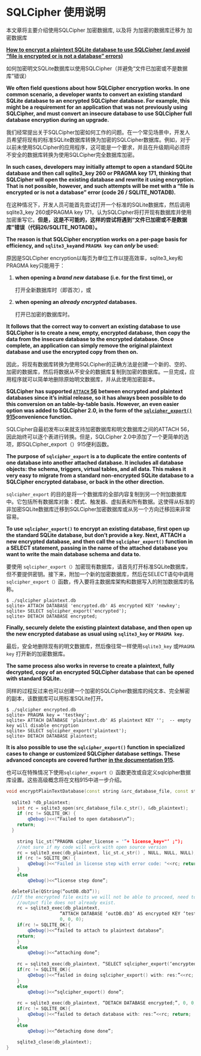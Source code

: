 

# SQLCipher 使用说明

本文章将主要介绍使用SQLCipher 加密数据库, 以及将 为加密的数据库迁移为 加密数据库



**[How to encrypt a plaintext SQLite database to use SQLCipher (and avoid “file is encrypted or is not a database” errors)](https://discuss.zetetic.net/t/how-to-encrypt-a-plaintext-sqlite-database-to-use-sqlcipher-and-avoid-file-is-encrypted-or-is-not-a-database-errors/868)**


如何加密明文SQLite数据库以使用SQLCipher（并避免“文件已加密或不是数据库”错误）

 

**We often field questions about how SQLCipher encryption works. In one common scenario, a developer wants to convert an existing standard SQLite database to an encrypted SQLCipher database. For example, this might be a requirement for an application that was not previously using SQLCipher, and must convert an insecure database to use SQLCipher full database encryption during an upgrade.**

我们经常提出关于SQLCipher加密如何工作的问题。在一个常见场景中，开发人员希望将现有的标准SQLite数据库转换为加密的SQLCipher数据库。例如，对于以前未使用SQLCipher的应用程序，这可能是一个要求，并且在升级期间必须将不安全的数据库转换为使用SQLCipher完全数据库加密。



**In such cases, developers may initially attempt to open a standard SQLite database and then call sqlite3_key 260 or PRAGMA key 171, thinking that SQLCipher will open the existing database and rewrite it using encryption. That is not possible, however, and such attempts will be met with a “file is encrypted or is not a database” error (code 26 / SQLITE_NOTADB).**

在这种情况下，开发人员可能首先尝试打开一个标准的SQLite数据库，然后调用sqlite3_key 260或PRAGMA key 171，认为SQLCipher将打开现有数据库并使用加密重写它。**但是，这是不可能的，这样的尝试将遇到“文件已加密或不是数据库”错误（代码26/SQLITE_NOTADB）。**



**The reason is that SQLCipher encryption works on a per-page basis for efficiency, and `sqlite3_key`and `PRAGMA key` can *only* be used:**

原因是SQLCipher encryption以每页为单位工作以提高效率，sqlite3_key和PRAGMA key只能用于：

1. **when opening a *brand new* database (i.e. for the first time), or**

   打开全新数据库时（即首次），或

2. **when opening an *already encrypted* databases.**

   打开已加密的数据库时。



**It follows that the correct way to convert an existing database to use SQLCipher is to create a new, empty, encrypted database, then copy the data from the insecure database to the encrypted database. Once complete, an application can simply remove the original plaintext database and use the encrypted copy from then on.**

因此，将现有数据库转换为使用SQLCipher的正确方法是创建一个新的、空的、加密的数据库，然后将数据从不安全的数据库复制到加密的数据库。一旦完成，应用程序就可以简单地删除原始明文数据库，并从此使用加密副本。



**SQLCipher has supported [`ATTACH` 56](https://www.zetetic.net/sqlcipher/sqlcipher-api/#attach) between encrypted and plaintext databases since it’s initial release, so it has always been possible to do this conversion on an table-by-table basis. However, an even easier option was added to SQLCipher 2.0, in the form of the [`sqlcipher_export()` 915](https://www.zetetic.net/sqlcipher/sqlcipher-api/#sqlcipher_export)convenience function.**

SQLCipher自最初发布以来就支持加密数据库和明文数据库之间的ATTACH 56，因此始终可以逐个表进行转换。但是，SQLCipher 2.0中添加了一个更简单的选项，即SQLCipher_export（）915便利函数。



**The purpose of `sqlcipher_export` is a to duplicate the entire contents of one database into another attached database. It includes all database objects: the schema, triggers, virtual tables, and all data. This makes it very easy to migrate from a standard non-encrypted SQLite database to a SQLCipher encrypted database, or back in the other direction.**

 `sqlcipher_export` 的目的是将一个数据库的全部内容复制到另一个附加数据库中。它包括所有数据库对象：模式、触发器、虚拟表和所有数据。这使得从标准的非加密SQLite数据库迁移到SQLCipher加密数据库或从另一个方向迁移回来非常容易。



**To use `sqlcipher_export()` to encrypt an existing database, first open up the standard SQLite database, but don’t provide a key. Next, ATTACH a new encrypted database, and then call the `sqlcipher_export()` function in a SELECT statement, passing in the name of the attached database you want to write the main database schema and data to.**

要使用 `sqlcipher_export（）`加密现有数据库，请首先打开标准SQLite数据库，但不要提供密钥。接下来，附加一个新的加密数据库，然后在SELECT语句中调用`sqlcipher_export（）`函数，传入要将主数据库架构和数据写入的附加数据库的名称。

```
$ ./sqlcipher plaintext.db
sqlite> ATTACH DATABASE 'encrypted.db' AS encrypted KEY 'newkey';
sqlite> SELECT sqlcipher_export('encrypted');
sqlite> DETACH DATABASE encrypted;
```



**Finally, securely delete the existing plaintext database, and then open up the new encrypted database as usual using `sqlite3_key` or `PRAGMA key`.**

最后，安全地删除现有的明文数据库，然后像往常一样使用`sqlite3_key` 或`PRAGMA key` 打开新的加密数据库。



**The same process also works in reverse to create a plaintext, fully decrypted, copy of an encrypted SQLCipher database that can be opened with standard SQLite.**

同样的过程反过来也可以创建一个加密的SQLCipher数据库的纯文本、完全解密的副本，该数据库可以用标准SQLite打开。

```
$ ./sqlcipher encrypted.db
sqlite> PRAGMA key = 'testkey';
sqlite> ATTACH DATABASE 'plaintext.db' AS plaintext KEY '';  -- empty key will disable encryption
sqlite> SELECT sqlcipher_export('plaintext');
sqlite> DETACH DATABASE plaintext;
```

**It is also possible to use the `sqlcipher_export()` function in specialized cases to change or customized SQLCipher database settings. These advanced concepts are covered further [in the documentation 915](https://www.zetetic.net/sqlcipher/sqlcipher-api/#sqlcipher_export).**

也可以在特殊情况下使用`sqlcipher_export（）`函数更改或自定义sqlcipher数据库设置。这些高级概念将在文档915中进一步介绍。







```C++
void encryptPlainTextDatabase(const string &src_database_file, const string &license_key){
	
  sqlite3 *db_plaintext;
	int rc = sqlite3_open(src_database_file.c_str(), &db_plaintext);
	if (rc != SQLITE_OK) {
		qDebug()<<(“Failed to open database\n”); 
  	return;
  }
  
	string lic_st(“PRAGMA cipher_license = '”+ license_key+"’ ;");
	//not sure if my code will work with open source version
	rc = sqlite3_exec(db_plaintext, lic_st.c_str() , NULL, NULL, NULL);
	if (rc != SQLITE_OK) {
		qDebug()<<"Failed in license step with error code: "<<rc; return;
	}
	else
		qDebug()<<“license step done”;

  deleteFile(QString(“outDB.db3”));
  //If the encrypted file exits we will not be able to proceed, need to ensure
	//output file does not already exist.
	rc = sqlite3_exec(db_plaintext, 
                    “ATTACH DATABASE ‘outDB.db3’ AS encrypted KEY ‘testkey’”, 
                    0, 0, 0);
	if(rc != SQLITE_OK){
		qDebug()<<“failed to attach to plaintext database”;
    return;
	}
	else
		qDebug()<<“attaching done”;
                
	rc = sqlite3_exec(db_plaintext, “SELECT sqlcipher_export(‘encrypted’)”,0,0,0);
	if(rc != SQLITE_OK){
		qDebug()<<“failed in doing sqlcipher_export() with: res:”<<rc; return;
	}
	else
		qDebug()<<“sqlcipher_export() done”;
                
	rc = sqlite3_exec(db_plaintext, “DETACH DATABASE encrypted;”, 0, 0, 0);
	if(rc != SQLITE_OK){
		qDebug()<<“failed to detach database with: res:”<<rc; return;
	}
	else
		qDebug()<<“detaching done done”;
                
	sqlite3_close(db_plaintext);
}
```

